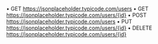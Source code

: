 • GET https://jsonplaceholder.typicode.com/users
• GET https://jsonplaceholder.typicode.com/users/{id}
• POST https://jsonplaceholder.typicode.com/users
• PUT https://jsonplaceholder.typicode.com/users/{id}
• DELETE https://jsonplaceholder.typicode.com/users/{id}
